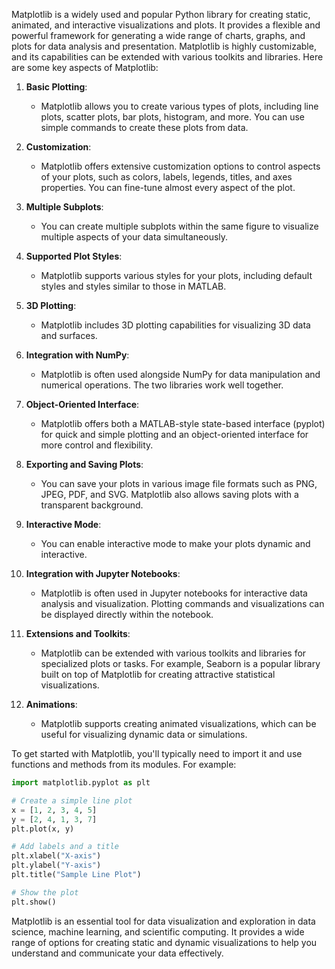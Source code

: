 Matplotlib is a widely used and popular Python library for creating static, animated, and interactive visualizations and plots. It provides a flexible and powerful framework for generating a wide range of charts, graphs, and plots for data analysis and presentation. Matplotlib is highly customizable, and its capabilities can be extended with various toolkits and libraries. Here are some key aspects of Matplotlib:

1. **Basic Plotting**:
   - Matplotlib allows you to create various types of plots, including line plots, scatter plots, bar plots, histogram, and more. You can use simple commands to create these plots from data.

2. **Customization**:
   - Matplotlib offers extensive customization options to control aspects of your plots, such as colors, labels, legends, titles, and axes properties. You can fine-tune almost every aspect of the plot.

3. **Multiple Subplots**:
   - You can create multiple subplots within the same figure to visualize multiple aspects of your data simultaneously.

4. **Supported Plot Styles**:
   - Matplotlib supports various styles for your plots, including default styles and styles similar to those in MATLAB.

5. **3D Plotting**:
   - Matplotlib includes 3D plotting capabilities for visualizing 3D data and surfaces.

6. **Integration with NumPy**:
   - Matplotlib is often used alongside NumPy for data manipulation and numerical operations. The two libraries work well together.

7. **Object-Oriented Interface**:
   - Matplotlib offers both a MATLAB-style state-based interface (pyplot) for quick and simple plotting and an object-oriented interface for more control and flexibility.

8. **Exporting and Saving Plots**:
   - You can save your plots in various image file formats such as PNG, JPEG, PDF, and SVG. Matplotlib also allows saving plots with a transparent background.

9. **Interactive Mode**:
   - You can enable interactive mode to make your plots dynamic and interactive.

10. **Integration with Jupyter Notebooks**:
    - Matplotlib is often used in Jupyter notebooks for interactive data analysis and visualization. Plotting commands and visualizations can be displayed directly within the notebook.

11. **Extensions and Toolkits**:
    - Matplotlib can be extended with various toolkits and libraries for specialized plots or tasks. For example, Seaborn is a popular library built on top of Matplotlib for creating attractive statistical visualizations.

12. **Animations**:
    - Matplotlib supports creating animated visualizations, which can be useful for visualizing dynamic data or simulations.

To get started with Matplotlib, you'll typically need to import it and use functions and methods from its modules. For example:

```python
import matplotlib.pyplot as plt

# Create a simple line plot
x = [1, 2, 3, 4, 5]
y = [2, 4, 1, 3, 7]
plt.plot(x, y)

# Add labels and a title
plt.xlabel("X-axis")
plt.ylabel("Y-axis")
plt.title("Sample Line Plot")

# Show the plot
plt.show()
```

Matplotlib is an essential tool for data visualization and exploration in data science, machine learning, and scientific computing. It provides a wide range of options for creating static and dynamic visualizations to help you understand and communicate your data effectively.